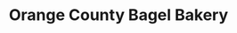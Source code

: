 ---
title: "Orange County Bagel Bakery"
url: /middletown/orange-county-bagel-bakery/
shop: Bäckerei
---